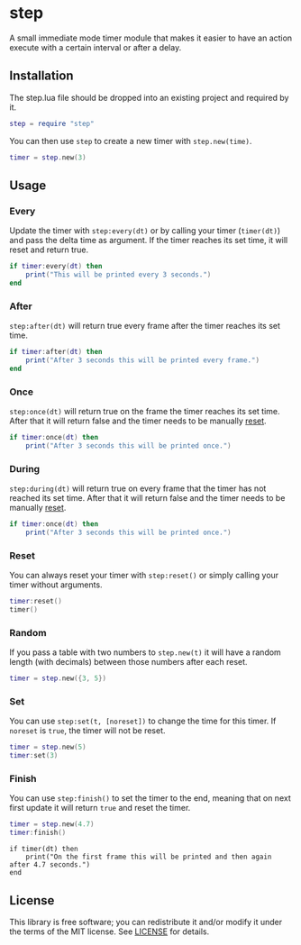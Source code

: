 # step

A small immediate mode timer module that makes it easier to have an action execute with a certain interval or after a delay.

## Installation

The step.lua file should be dropped into an existing project and required by it.

```lua
step = require "step"
```

You can then use `step` to create a new timer with `step.new(time)`.

```lua
timer = step.new(3)
```

## Usage

### Every

Update the timer with `step:every(dt)` or by calling your timer (`timer(dt)`) and pass the delta time as argument. If the timer reaches its set time, it will reset and return true.

```lua
if timer:every(dt) then
    print("This will be printed every 3 seconds.")
end
```

### After

`step:after(dt)` will return true every frame after the timer reaches its set time.

```lua
if timer:after(dt) then
    print("After 3 seconds this will be printed every frame.")
end
```

### Once

`step:once(dt)` will return true on the frame the timer reaches its set time. After that it will return false and the timer needs to be manually [reset](#reset).

```lua
if timer:once(dt) then
    print("After 3 seconds this will be printed once.")
```

### During

`step:during(dt)` will return true on every frame that the timer has not reached its set time. After that it will return false and the timer needs to be manually [reset](#reset).

```lua
if timer:once(dt) then
    print("After 3 seconds this will be printed once.")
```

### Reset

You can always reset your timer with `step:reset()` or simply calling your timer without arguments.

```lua
timer:reset()
timer()
```

### Random

If you pass a table with two numbers to `step.new(t)` it will have a random length (with decimals) between those numbers after each reset.

```lua
timer = step.new({3, 5})
```

### Set

You can use `step:set(t, [noreset])` to change the time for this timer. If `noreset` is `true`, the timer will not be reset. 

```lua
timer = step.new(5)
timer:set(3)
```

### Finish

You can use `step:finish()` to set the timer to the end, meaning that on next first update it will return `true` and reset the timer.

```lua
timer = step.new(4.7)
timer:finish()
```

```
if timer(dt) then
    print("On the first frame this will be printed and then again after 4.7 seconds.")    
end
```

## License

This library is free software; you can redistribute it and/or modify it under the terms of the MIT license. See [LICENSE](LICENSE) for details.